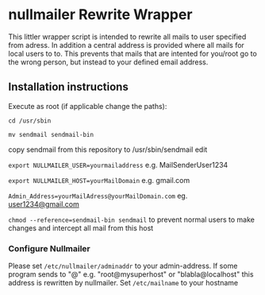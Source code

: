 # nullmailer Rewrite Wrapper
This littler wrapper script is intended to rewrite all mails to user specified from adress. 
In addition a central address is provided where all mails for local users to to. This prevents that mails that are intented for you/root go to the wrong person, but instead to your defined email address. 

## Installation instructions
Execute as root (if applicable change the paths):

`cd /usr/sbin`

`mv sendmail sendmail-bin`

copy sendmail from this repository to /usr/sbin/sendmail 
edit 

`export NULLMAILER_USER=yourmailaddress` e.g. MailSenderUser1234

`export NULLMAILER_HOST=yourMailDomain` e.g. gmail.com

`Admin_Address=yourMailAdress@yourMailDomain.com` eg. user1234@gmail.com

`chmod --reference=sendmail-bin sendmail` to prevent normal users to make changes and intercept all mail from this host

### Configure Nullmailer

Please set 
`/etc/nullmailer/adminaddr` to your admin-address. If some program sends to "<user>@<hostname>" e.g. "root@mysuperhost" or "blabla@localhost" this address is rewritten by nullmailer. 
Set `/etc/mailname` to your hostname

